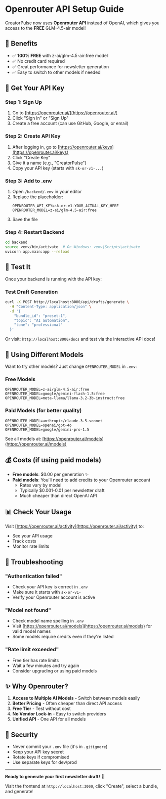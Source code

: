 # Openrouter API Setup Guide

CreatorPulse now uses **Openrouter API** instead of OpenAI, which gives you access to the **FREE** GLM-4.5-air model!

## 🎉 Benefits

- ✅ **100% FREE** with z-ai/glm-4.5-air:free model
- ✅ No credit card required
- ✅ Great performance for newsletter generation
- ✅ Easy to switch to other models if needed

## 🔑 Get Your API Key

### Step 1: Sign Up
1. Go to [https://openrouter.ai/](https://openrouter.ai/)
2. Click "Sign In" or "Sign Up"
3. Create a free account (can use GitHub, Google, or email)

### Step 2: Create API Key
1. After logging in, go to [https://openrouter.ai/keys](https://openrouter.ai/keys)
2. Click "Create Key"
3. Give it a name (e.g., "CreatorPulse")
4. Copy your API key (starts with `sk-or-v1-...`)

### Step 3: Add to .env
1. Open `/backend/.env` in your editor
2. Replace the placeholder:
   ```env
   OPENROUTER_API_KEY=sk-or-v1-YOUR_ACTUAL_KEY_HERE
   OPENROUTER_MODEL=z-ai/glm-4.5-air:free
   ```
3. Save the file

### Step 4: Restart Backend
```bash
cd backend
source venv/bin/activate  # On Windows: venv\Scripts\activate
uvicorn app.main:app --reload
```

## 🧪 Test It

Once your backend is running with the API key:

### Test Draft Generation
```bash
curl -X POST http://localhost:8000/api/drafts/generate \
  -H "Content-Type: application/json" \
  -d '{
    "bundle_id": "preset-1",
    "topic": "AI automation",
    "tone": "professional"
  }'
```

Or visit: `http://localhost:8000/docs` and test via the interactive API docs!

## 🔄 Using Different Models

Want to try other models? Just change `OPENROUTER_MODEL` in `.env`:

### Free Models
```env
OPENROUTER_MODEL=z-ai/glm-4.5-air:free
OPENROUTER_MODEL=google/gemini-flash-1.5:free
OPENROUTER_MODEL=meta-llama/llama-3.2-3b-instruct:free
```

### Paid Models (for better quality)
```env
OPENROUTER_MODEL=anthropic/claude-3.5-sonnet
OPENROUTER_MODEL=openai/gpt-4o
OPENROUTER_MODEL=google/gemini-pro-1.5
```

See all models at: [https://openrouter.ai/models](https://openrouter.ai/models)

## 💰 Costs (if using paid models)

- **Free models**: $0.00 per generation ✨
- **Paid models**: You'll need to add credits to your Openrouter account
  - Rates vary by model
  - Typically $0.001-0.01 per newsletter draft
  - Much cheaper than direct OpenAI API

## 📊 Check Your Usage

Visit [https://openrouter.ai/activity](https://openrouter.ai/activity) to:
- See your API usage
- Track costs
- Monitor rate limits

## 🐛 Troubleshooting

### "Authentication failed"
- Check your API key is correct in `.env`
- Make sure it starts with `sk-or-v1-`
- Verify your Openrouter account is active

### "Model not found"
- Check model name spelling in `.env`
- Visit [https://openrouter.ai/models](https://openrouter.ai/models) for valid model names
- Some models require credits even if they're listed

### "Rate limit exceeded"
- Free tier has rate limits
- Wait a few minutes and try again
- Consider upgrading or using paid models

## ✨ Why Openrouter?

1. **Access to Multiple AI Models** - Switch between models easily
2. **Better Pricing** - Often cheaper than direct API access
3. **Free Tier** - Test without cost
4. **No Vendor Lock-in** - Easy to switch providers
5. **Unified API** - One API for all models

## 🔐 Security

- Never commit your `.env` file (it's in `.gitignore`)
- Keep your API key secret
- Rotate keys if compromised
- Use separate keys for dev/prod

---

**Ready to generate your first newsletter draft!** 🚀

Visit the frontend at `http://localhost:3000`, click "Create", select a bundle, and generate!

